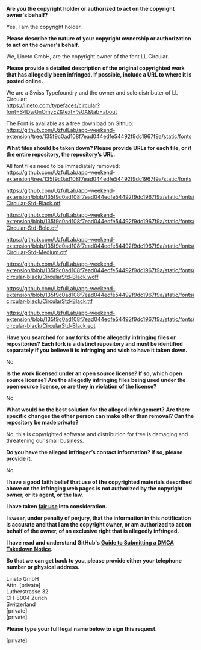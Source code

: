 **Are you the copyright holder or authorized to act on the copyright owner's behalf?**

Yes, I am the copyright holder.

**Please describe the nature of your copyright ownership or authorization to act on the owner's behalf.**

We, Lineto GmbH, are the copyright owner of the font LL Circular.

**Please provide a detailed description of the original copyrighted work that has allegedly been infringed. If possible, include a URL to where it is posted online.**

We are a Swiss Typefoundry and the owner and sole distributer of LL Circular:  
https://lineto.com/typefaces/circular?font=S4DwQnOmyEZ&text=%0A&tab=about

The Font is available as a free download on Github:  
https://github.com/UzfulLab/app-weekend-extension/tree/135f9c0ad108f7ead044edfe54492f9dc1967f9a/static/fonts

**What files should be taken down? Please provide URLs for each file, or if the entire repository, the repository’s URL.**

All font files need to be immediately removed:  
https://github.com/UzfulLab/app-weekend-extension/tree/135f9c0ad108f7ead044edfe54492f9dc1967f9a/static/fonts

https://github.com/UzfulLab/app-weekend-extension/blob/135f9c0ad108f7ead044edfe54492f9dc1967f9a/static/fonts/Circular-Std-Black.otf

https://github.com/UzfulLab/app-weekend-extension/blob/135f9c0ad108f7ead044edfe54492f9dc1967f9a/static/fonts/Circular-Std-Bold.otf

https://github.com/UzfulLab/app-weekend-extension/blob/135f9c0ad108f7ead044edfe54492f9dc1967f9a/static/fonts/Circular-Std-Medium.otf

https://github.com/UzfulLab/app-weekend-extension/blob/135f9c0ad108f7ead044edfe54492f9dc1967f9a/static/fonts/circular-black/CircularStd-Black.woff

https://github.com/UzfulLab/app-weekend-extension/blob/135f9c0ad108f7ead044edfe54492f9dc1967f9a/static/fonts/circular-black/CircularStd-Black.ttf

https://github.com/UzfulLab/app-weekend-extension/blob/135f9c0ad108f7ead044edfe54492f9dc1967f9a/static/fonts/circular-black/CircularStd-Black.eot

**Have you searched for any forks of the allegedly infringing files or repositories? Each fork is a distinct repository and must be identified separately if you believe it is infringing and wish to have it taken down.**

No

**Is the work licensed under an open source license? If so, which open source license? Are the allegedly infringing files being used under the open source license, or are they in violation of the license?**

No

**What would be the best solution for the alleged infringement? Are there specific changes the other person can make other than removal? Can the repository be made private?**

No, this is copyrighted software and distribution for free is damaging and threatening our small business.

**Do you have the alleged infringer’s contact information? If so, please provide it.**

No

**I have a good faith belief that use of the copyrighted materials described above on the infringing web pages is not authorized by the copyright owner, or its agent, or the law.**

**I have taken <a href="https://www.lumendatabase.org/topics/22">fair use</a> into consideration.**

**I swear, under penalty of perjury, that the information in this notification is accurate and that I am the copyright owner, or am authorized to act on behalf of the owner, of an exclusive right that is allegedly infringed.**

**I have read and understand GitHub's <a href="https://docs.github.com/articles/guide-to-submitting-a-dmca-takedown-notice/">Guide to Submitting a DMCA Takedown Notice</a>.**

**So that we can get back to you, please provide either your telephone number or physical address.**

Lineto GmbH  
Attn. [private]  
Lutherstrasse 32  
CH-8004 Zürich  
Switzerland  
[private]  
[private]

**Please type your full legal name below to sign this request.**

[private]
